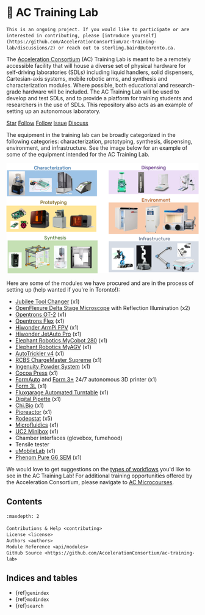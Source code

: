 # 🏢 AC Training Lab

```{warning}
This is an ongoing project. If you would like to participate or are interested in contributing, please [introduce yourself](https://github.com/AccelerationConsortium/ac-training-lab/discussions/2) or reach out to sterling.baird@utoronto.ca.
```

The [Acceleration Consortium](https://github.com/AccelerationConsortium) (AC)
Training Lab is meant to be a remotely accessible facility that will house a
diverse set of physical hardware for self-driving laboratories (SDLs) including
liquid handlers, solid dispensers, Cartesian-axis systems, mobile robotic arms,
and synthesis and characterization modules. Where possible, both educational and
research-grade hardware will be included. The AC Training Lab will be used to
develop and test SDLs, and to provide a platform for training students and
researchers in the use of SDLs. This repository also acts as an example of
setting up an autonomous laboratory.

<a class="github-button" href="https://github.com/AccelerationConsortium/ac-training-lab"
data-icon="octicon-star" data-size="large" data-show-count="true" aria-label="Star
AccelerationConsortium/ac-training-lab on GitHub">Star</a>
<a class="github-button"
href="https://github.com/AccelerationConsortium" data-size="large" data-show-count="true"
aria-label="Follow @AccelerationConsortium on GitHub">Follow</a>
<a class="github-button"
href="https://github.com/sgbaird" data-size="large" data-show-count="true"
aria-label="Follow @sgbaird on GitHub">Follow</a>
<a class="github-button" href="https://github.com/AccelerationConsortium/ac-training-lab/issues"
data-icon="octicon-issue-opened" data-size="large" data-show-count="true"
aria-label="Issue AccelerationConsortium/ac-training-lab on GitHub">Issue</a>
<a class="github-button" href="https://github.com/AccelerationConsortium/ac-training-lab/discussions" data-icon="octicon-comment-discussion" data-size="large" aria-label="Discuss AccelerationConsortium/ac-training-lab on GitHub">Discuss</a>

The equipment in the training lab can be broadly categorized in the following
categories: characterization, prototyping, synthesis, dispensing, environment,
and infrastructure. See the image below for an example of some of the equipment
intended for the AC Training Lab.

![training lab categories](training-lab-categories.png)

Here are some of the modules we have procured and are in the process of setting up (help wanted if you're in Toronto!):
- [Jubilee Tool Changer](https://jubilee3d.com/index.php?title=Main_Page) (x1)
- [OpenFlexure Delta Stage Microscope](https://openflexure.org/projects/deltastage/) with Reflection Illumination (x2)
- [Opentrons OT-2](https://opentrons.com/products/robots/ot-2/) (x1)
- [Opentrons Flex](https://opentrons.com/products/flex/) (x1)
- [Hiwonder ArmPi FPV](https://www.hiwonder.com/products/armpi?_pos=4&_sid=a9741a308&_ss=r) (x1)
- [Hiwonder JetAuto Pro](https://www.hiwonder.com/products/jetauto-pro?variant=40040875229271) (x1)
- [Elephant Robotics MyCobot 280](https://shop.elephantrobotics.com/en-ca/collections/mycobot/products/mycobot-pi-worlds-smallest-and-lightest-six-axis-collaborative-robot) (x1)
- [Elephant Robotics MyAGV](https://shop.elephantrobotics.com/en-ca/collections/myagv/products/myagv-2023-pi?variant=47262714069304) (x1)
- [AutoTrickler v4](https://autotrickler.com/pages/autotrickler-v4) (x1)
- [RCBS ChargeMaster Supreme](https://www.rcbs.com/priming-and-powder-charging/powder-dispensers-and-scales/chargemaster-supreme-electronic-powder-dispenser/16-98943.html) (x1)
- [Ingenuity Powder System](https://ingenuityprecision.com/product/ingenuity-powder-system/) (x1)
- [Cocoa Press](https://cocoapress.com/en-ca) (x1)
- [FormAuto](https://formlabs.com/3d-printers/form-auto/) and [Form 3+](https://formlabs.com/3d-printers/form-3/) 24/7 autonomous 3D printer (x1)
- [Form 3L](https://formlabs.com/3d-printers/form-3l/) (x1)
- [Fluxgarage Automated Turntable](https://www.tindie.com/products/fluxgarage/turntable-for-stepper-motor-kit/) (x1)
- [Digital Pipette](https://github.com/ac-rad/digital-pipette) (x1)
- [Chi.Bio](https://chi.bio/) (x1)
- [Pioreactor](https://pioreactor.com/en-ca/products/pioreactor-20ml?variant=46559156469816) (x1)
- [Rodeostat](https://iorodeo.com/products/rodeostat) (x5)
- [Microfluidics](https://www.labmaker.org/collections/biotechnology/products/pressure-regulator-senyo-lab) (x1)
- [UC2 Minibox](https://www.labmaker.org/collections/uc2-miniscope/products/uc2-minibox) (x1)
- Chamber interfaces (glovebox, fumehood)
- Tensile tester
- [uMobileLab](https://unitedrobotics.group/en/robots/umobilelab) (x1)
- [Phenom Pure G6 SEM](https://www.thermofisher.com/ca/en/home/electron-microscopy/products/desktop-scanning-electron-microscopes/phenom-pure.html) (x1)

We would love to get suggestions on the [types of workflows](https://github.com/AccelerationConsortium/ac-training-lab/discussions/3) you'd like to see in the AC Training Lab! For additional training opportunities offered by the Acceleration Consortium, please navigate to [AC Microcourses](https://ac-microcourses.readthedocs.io/en/latest/).

## Contents

```{toctree}
:maxdepth: 2

Contributions & Help <contributing>
License <license>
Authors <authors>
Module Reference <api/modules>
GitHub Source <https://github.com/AccelerationConsortium/ac-training-lab>
```

## Indices and tables

* {ref}`genindex`
* {ref}`modindex`
* {ref}`search`

[Sphinx]: http://www.sphinx-doc.org/
[Markdown]: https://daringfireball.net/projects/markdown/
[reStructuredText]: http://www.sphinx-doc.org/en/master/usage/restructuredtext/basics.html
[MyST]: https://myst-parser.readthedocs.io/en/latest/

<script async defer src="https://buttons.github.io/buttons.js"></script>
